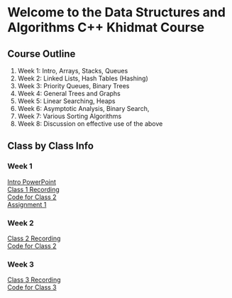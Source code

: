 # Welcome to the Data Structures and Algorithms C++ Khidmat Course

## Course Outline
1. Week 1: Intro, Arrays, Stacks, Queues
2. Week 2: Linked Lists, Hash Tables (Hashing)
3. Week 3: Priority Queues, Binary Trees
4. Week 4: General Trees and Graphs
5. Week 5: Linear Searching, Heaps
6. Week 6: Asymptotic Analysis, Binary Search,
7. Week 7: Various Sorting Algorithms
8. Week 8: Discussion on effective use of the above

## Class by Class Info
### Week 1
[Intro PowerPoint](https://docs.google.com/presentation/d/1FcykBlQ1-jTtZOqBTC8k6DJ7p8eKzBHG/edit?usp=sharing&ouid=102829175677708313220&rtpof=true&sd=true)  
[Class 1 Recording](https://drive.google.com/drive/folders/1_a37J1Qm2Fn0TQ_YSZXEduRRZSkOkoqK?usp=sharing)  
[Code for Class 2](https://github.com/Deprecator16/DataStructuresAlgorithmsKhidmat/tree/main/Class%201)  
[Assignment 1](https://forms.gle/9iA2dqmrXNmaYJ7L7)  

### Week 2
[Class 2 Recording](https://drive.google.com/drive/folders/1yHFBw2Jmer11VQbvCzN4ABIIXcV7j_nb?usp=sharing)  
[Code for Class 2]()  

### Week 3
[Class 3 Recording](https://drive.google.com/drive/folders/1bE0yNnbRlR4uEkTaNc8O4W151Q6gghrx?usp=sharing)  
[Code for Class 3]()  

